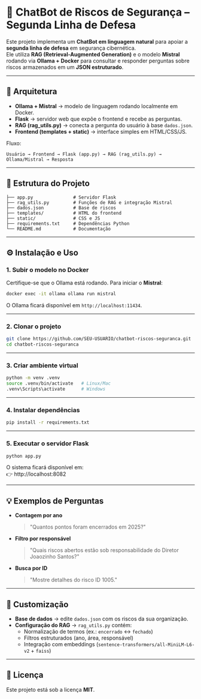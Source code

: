 # 🤖 ChatBot de Riscos de Segurança – Segunda Linha de Defesa

Este projeto implementa um **ChatBot em linguagem natural** para apoiar a **segunda linha de defesa** em segurança cibernética.  
Ele utiliza **RAG (Retrieval-Augmented Generation)** e o modelo **Mistral** rodando via **Ollama + Docker** para consultar e responder perguntas sobre riscos armazenados em um **JSON estruturado**.

---

## 🚀 Arquitetura

- **Ollama + Mistral** → modelo de linguagem rodando localmente em Docker.  
- **Flask** → servidor web que expõe o frontend e recebe as perguntas.  
- **RAG (rag_utils.py)** → conecta a pergunta do usuário à base `dados.json`.  
- **Frontend (templates + static)** → interface simples em HTML/CSS/JS.  

Fluxo:
```
Usuário → Frontend → Flask (app.py) → RAG (rag_utils.py) → Ollama/Mistral → Resposta
```

---

## 📂 Estrutura do Projeto

```
├── app.py               # Servidor Flask
├── rag_utils.py         # Funções de RAG e integração Mistral
├── dados.json           # Base de riscos
├── templates/           # HTML do frontend
├── static/              # CSS e JS
├── requirements.txt     # Dependências Python
└── README.md            # Documentação
```

---

## ⚙️ Instalação e Uso

### 1. Subir o modelo no Docker
Certifique-se que o Ollama está rodando. Para iniciar o **Mistral**:

```bash
docker exec -it ollama ollama run mistral
```

O Ollama ficará disponível em `http://localhost:11434`.

---

### 2. Clonar o projeto
```bash
git clone https://github.com/SEU-USUARIO/chatbot-riscos-seguranca.git
cd chatbot-riscos-seguranca
```

---

### 3. Criar ambiente virtual
```bash
python -m venv .venv
source .venv/bin/activate   # Linux/Mac
.venv\Scripts\activate      # Windows
```

---

### 4. Instalar dependências
```bash
pip install -r requirements.txt
```

---

### 5. Executar o servidor Flask
```bash
python app.py
```

O sistema ficará disponível em:  
👉 http://localhost:8082

---

## 💡 Exemplos de Perguntas

- **Contagem por ano**  
  > "Quantos pontos foram encerrados em 2025?"

- **Filtro por responsável**  
  > "Quais riscos abertos estão sob responsabilidade do Diretor Joaozinho Santos?"

- **Busca por ID**  
  > "Mostre detalhes do risco ID 1005."

---

## 🔧 Customização

- **Base de dados** → edite `dados.json` com os riscos da sua organização.  
- **Configuração do RAG** → `rag_utils.py` contém:
  - Normalização de termos (ex.: `encerrado` ↔ `fechado`)  
  - Filtros estruturados (ano, área, responsável)  
  - Integração com embeddings (`sentence-transformers/all-MiniLM-L6-v2` + `faiss`)  

---

## 📜 Licença
Este projeto está sob a licença **MIT**.
